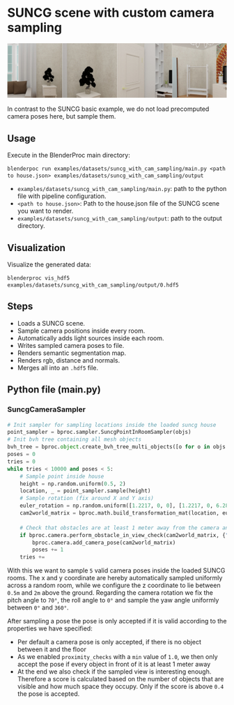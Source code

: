 # SUNCG scene with custom camera sampling

![](../../../images/suncg_with_cam_sampling_output-summary.jpg)

In contrast to the SUNCG basic example, we do not load precomputed camera poses here, but sample them.

## Usage

Execute in the BlenderProc main directory:

```
blenderpoc run examples/datasets/suncg_with_cam_sampling/main.py <path to house.json> examples/datasets/suncg_with_cam_sampling/output
```

* `examples/datasets/suncg_with_cam_sampling/main.py`: path to the python file with pipeline configuration.
* `<path to house.json>`: Path to the house.json file of the SUNCG scene you want to render.
* `examples/datasets/suncg_with_cam_sampling/output`: path to the output directory.

## Visualization

Visualize the generated data:

```
blenderproc vis_hdf5 examples/datasets/suncg_with_cam_sampling/output/0.hdf5
```

## Steps

* Loads a SUNCG scene.
* Sample camera positions inside every room.
* Automatically adds light sources inside each room.
* Writes sampled camera poses to file.
* Renders semantic segmentation map.
* Renders rgb, distance and normals.
* Merges all into an `.hdf5` file.

## Python file (main.py)

### SuncgCameraSampler

```python
# Init sampler for sampling locations inside the loaded suncg house
point_sampler = bproc.sampler.SuncgPointInRoomSampler(objs)
# Init bvh tree containing all mesh objects
bvh_tree = bproc.object.create_bvh_tree_multi_objects([o for o in objs if isinstance(o, bproc.types.MeshObject)])
poses = 0
tries = 0
while tries < 10000 and poses < 5:
    # Sample point inside house
    height = np.random.uniform(0.5, 2)
    location, _ = point_sampler.sample(height)
    # Sample rotation (fix around X and Y axis)
    euler_rotation = np.random.uniform([1.2217, 0, 0], [1.2217, 0, 6.283185307])
    cam2world_matrix = bproc.math.build_transformation_mat(location, euler_rotation)

    # Check that obstacles are at least 1 meter away from the camera and make sure the view interesting enough
    if bproc.camera.perform_obstacle_in_view_check(cam2world_matrix, {"min": 1.0}, bvh_tree) and bproc.camera.scene_coverage_score(cam2world_matrix) > 0.4:
        bproc.camera.add_camera_pose(cam2world_matrix)
        poses += 1
    tries += 
```

With this we want to sample `5` valid camera poses inside the loaded SUNCG rooms. 
The x and y coordinate are hereby automatically sampled uniformly across a random room, while we configure the z coordinate to lie between `0.5m` and `2m` above the ground.
Regarding the camera rotation we fix the pitch angle to `70°`, the roll angle to `0°` and sample the yaw angle uniformly between `0°` and `360°`. 

After sampling a pose the pose is only accepted if it is valid according to the properties we have specified:
  * Per default a camera pose is only accepted, if there is no object between it and the floor
  * As we enabled `proximity_checks` with a `min` value of `1.0`, we then only accept the pose if every object in front of it is at least 1 meter away
  * At the end we also check if the sampled view is interesting enough. Therefore a score is calculated based on the number of objects that are visible and how much space they occupy. Only if the score is above `0.4` the pose is accepted.
  
